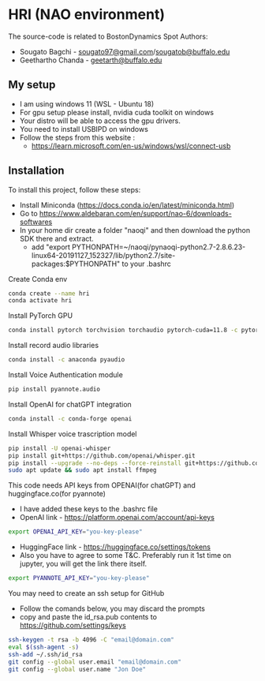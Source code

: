 # HRI (NAO environment)
The source-code is related to BostonDynamics Spot
Authors: 
- Sougato Bagchi - sougato97@gmail.com/sougatob@buffalo.edu
- Geethartho Chanda - geetarth@buffalo.edu

## My setup 
- I am using windows 11 (WSL - Ubuntu 18)
- For gpu setup please install, nvidia cuda toolkit on windows 
- Your distro will be able to access the gpu drivers. 
- You need to install USBIPD on windows 
- Follow the steps from this website :
  - https://learn.microsoft.com/en-us/windows/wsl/connect-usb

## Installation
To install this project, follow these steps:
- Install Miniconda (https://docs.conda.io/en/latest/miniconda.html)
- Go to https://www.aldebaran.com/en/support/nao-6/downloads-softwares
- In your home dir create a folder "naoqi" and then download the python SDK there and extract.
  - add "export PYTHONPATH=~/naoqi/pynaoqi-python2.7-2.8.6.23-linux64-20191127_152327/lib/python2.7/site-packages:$PYTHONPATH" to your .bashrc
  
Create Conda env
```bash
conda create --name hri
conda activate hri
```
Install PyTorch GPU
```bash
conda install pytorch torchvision torchaudio pytorch-cuda=11.8 -c pytorch -c nvidia
```
Install record audio libraries
```bash
conda install -c anaconda pyaudio
```
Install Voice Authentication module
```bash
pip install pyannote.audio
```
Install OpenAI for chatGPT integration 
```bash
conda install -c conda-forge openai
```
Install Whisper voice trascription model 
```bash
pip install -U openai-whisper
pip install git+https://github.com/openai/whisper.git 
pip install --upgrade --no-deps --force-reinstall git+https://github.com/openai/whisper.git
sudo apt update && sudo apt install ffmpeg

```
This code needs API keys from OPENAI(for chatGPT) and huggingface.co(for pyannote)
- I have added these keys to the .bashrc file 
- OpenAI link - https://platform.openai.com/account/api-keys
```bash
export OPENAI_API_KEY="you-key-please"
```
- HuggingFace link - https://huggingface.co/settings/tokens
- Also you have to agree to some T&C. Preferably run it 1st time on jupyter, you will get the link there itself.
```bash
export PYANNOTE_API_KEY="you-key-please"
```


You may need to create an ssh setup for GitHub
- Follow the comands below, you may discard the prompts 
- copy and paste the id_rsa.pub contents to https://github.com/settings/keys
```bash
ssh-keygen -t rsa -b 4096 -C "email@domain.com"
eval $(ssh-agent -s)
ssh-add ~/.ssh/id_rsa
git config --global user.email "email@domain.com"
git config --global user.name "Jon Doe"
```
